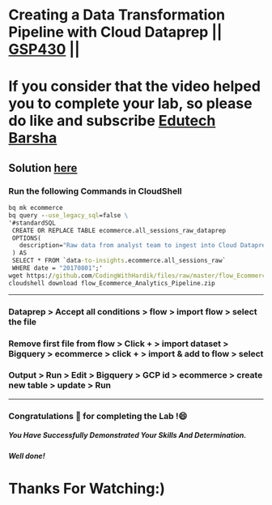 # Creating a Data Transformation Pipeline with Cloud Dataprep || [GSP430](https://www.cloudskillsboost.google/focuses/4415?parent=catalog) ||

# If you consider that the video helped you to complete your lab, so please do like and subscribe [Edutech Barsha](https://www.youtube.com/@edutechbarsha)
## Solution [here](https://youtu.be/mrJHiMwd5IE)

### Run the following Commands in CloudShell
```cmd
bq mk ecommerce
bq query --use_legacy_sql=false \
'#standardSQL
 CREATE OR REPLACE TABLE ecommerce.all_sessions_raw_dataprep
 OPTIONS(
   description="Raw data from analyst team to ingest into Cloud Dataprep"
 ) AS
 SELECT * FROM `data-to-insights.ecommerce.all_sessions_raw`
 WHERE date = "20170801";'
wget https://github.com/CodingWithHardik/files/raw/master/flow_Ecommerce_Analytics_Pipeline.zip
cloudshell download flow_Ecommerce_Analytics_Pipeline.zip
```
____
### Dataprep > Accept all conditions > flow > import flow > select the file 
### Remove first file from flow > Click + > import dataset > Bigquery > ecommerce > click + > import & add to flow > select
### Output > Run > Edit > Bigquery > GCP id > ecommerce > create new table > update > Run
____

### Congratulations 🎉 for completing the Lab !😄

##### *You Have Successfully Demonstrated Your Skills And Determination.*

#### *Well done!*

# Thanks For Watching:)

